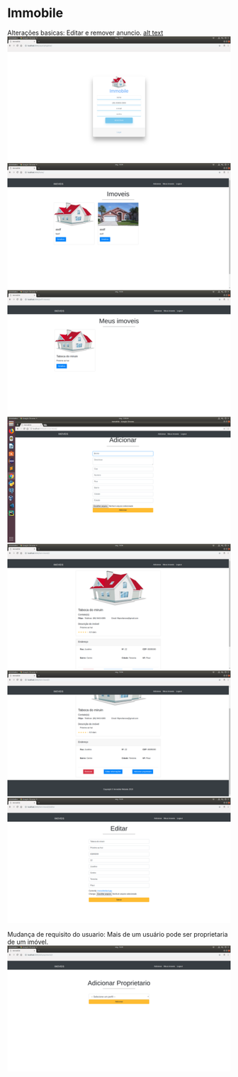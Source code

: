 # Immobile

Alterações basicas: Editar e remover anuncio.
[alt text](https://github.com/vikvik98/Immobile/blob/master/imagens/1_login.png)
![alt text](https://github.com/vikvik98/Immobile/blob/master/imagens/2_cadastro_usuario.png)
![alt text](https://github.com/vikvik98/Immobile/blob/master/imagens/3_home.png)
![alt text](https://github.com/vikvik98/Immobile/blob/master/imagens/4_imoveis_do_usuario.png)
![alt text](https://github.com/vikvik98/Immobile/blob/master/imagens/5_cadastro_imovel.png)
![alt text](https://github.com/vikvik98/Immobile/blob/master/imagens/6_detalhe_imovel_parte_1.png)
![alt text](https://github.com/vikvik98/Immobile/blob/master/imagens/6_detalhe_imovel_parte_2.png)
![alt text](https://github.com/vikvik98/Immobile/blob/master/imagens/7_editar_imovel.png)

Mudança de requisito do usuario: Mais de um usuário pode ser proprietaria de um imóvel.
![alt text](https://github.com/vikvik98/Immobile/blob/master/imagens/8_adicionar_proprietario.png)
